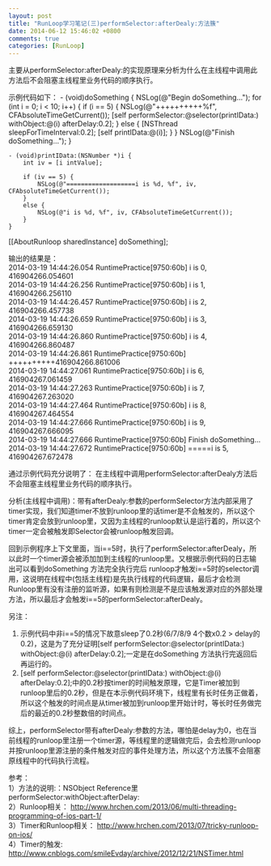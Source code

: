 ```yaml
---
layout: post
title: "RunLoop学习笔记(三)performSelector:afterDealy:方法簇"
date: 2014-06-12 15:46:02 +0800
comments: true
categories: [RunLoop]
---
```


<!--more-->

主要从performSelector:afterDealy:的实现原理来分析为什么在主线程中调用此方法后不会阻塞主线程里业务代码的顺序执行。

示例代码如下：
	- (void)doSomething {
	    NSLog(@"Begin doSomething...");
	    for (int i = 0; i < 10; i++) {
	        if (i == 5) {
	            NSLog(@"++++++++++%f", CFAbsoluteTimeGetCurrent());
	            [self performSelector:@selector(printIData:) withObject:@(i) afterDelay:0.2];
	        }
	        else {
	            [NSThread sleepForTimeInterval:0.2];
	            [self printIData:@(i)];
	        }
	    }
	    NSLog(@"Finish doSomething...");
	}

	- (void)printIData:(NSNumber *)i {
	    int iv = [i intValue];
   
	    if (iv == 5) {
	        NSLog(@"===================i is %d, %f", iv, CFAbsoluteTimeGetCurrent());
	    }
	    else {
	        NSLog(@"i is %d, %f", iv, CFAbsoluteTimeGetCurrent());
	    }
	}

[[AboutRunloop sharedInstance] doSomething];

输出的结果是：<br/>
2014-03-19 14:44:26.054 RuntimePractice[9750:60b] i is 0, 416904266.054601<br/>
2014-03-19 14:44:26.256 RuntimePractice[9750:60b] i is 1, 416904266.256110<br/>
2014-03-19 14:44:26.457 RuntimePractice[9750:60b] i is 2, 416904266.457738<br/>
2014-03-19 14:44:26.659 RuntimePractice[9750:60b] i is 3, 416904266.659130<br/>
2014-03-19 14:44:26.860 RuntimePractice[9750:60b] i is 4, 416904266.860487<br/>
2014-03-19 14:44:26.861 RuntimePractice[9750:60b] ++++++++++416904266.861006<br/>
2014-03-19 14:44:27.061 RuntimePractice[9750:60b] i is 6, 416904267.061459<br/>
2014-03-19 14:44:27.263 RuntimePractice[9750:60b] i is 7, 416904267.263020<br/>
2014-03-19 14:44:27.464 RuntimePractice[9750:60b] i is 8, 416904267.464554<br/>
2014-03-19 14:44:27.666 RuntimePractice[9750:60b] i is 9, 416904267.666095<br/>
2014-03-19 14:44:27.666 RuntimePractice[9750:60b] Finish doSomething...<br/>
2014-03-19 14:44:27.672 RuntimePractice[9750:60b] =====i is 5, 416904267.672478<br/>

通过示例代码充分说明了：
在主线程中调用performSelector:afterDealy方法后不会阻塞主线程里业务代码的顺序执行。

分析(主线程中调用)：带有afterDealy:参数的performSelector方法内部采用了timer实现，我们知道timer不放到runloop里的话timer是不会触发的，所以这个timer肯定会放到runloop里，又因为主线程的runloop默认是运行着的，所以这个timer一定会被触发即Selector会被runloop触发回调。

回到示例程序上下文里面，当i==5时，执行了performSelector:afterDealy，所以此时一个timer源会被添加加到主线程的runloop里。又根据示例代码的日志输出可以看到doSomething 方法完全执行完后 runloop才触发i==5时的selector调用，这说明在线程中(包括主线程)是先执行线程的代码逻辑，最后才会检测Runloop里有没有注册的监听源，如果有则检测是不是应该触发源对应的外部处理方法，所以最后才会触发i==5的performSelector:afterDealy。

另注：<br/>
1) 示例代码中非i==5的情况下故意sleep了0.2秒(6/7/8/9 4个数x0.2 > delay的0.2)，这是为了充分证明[self performSelector:@selector(printIData:) withObject:@(i) afterDelay:0.2];一定是在doSomething 方法执行完返回后再运行的。<br/>
2) [self performSelector:@selector(printIData:) withObject:@(i) afterDelay:0.2];中的0.2秒按timer的时间触发原理，它是Timer被加到runloop里后的0.2秒，但是在本示例代码环境下，线程里有长时任务正做着，所以这个触发的时间点是从timer被加到runloop里开始计时，等长时任务做完后的最近的0.2秒整数倍的时间点。

综上，performSelector带有afterDealy:参数的方法，哪怕是delay为0，也在当前线程的runloop里注册一个timer源，等线程里的逻辑做完后，会去检测runloop并按runloop里源注册的条件触发对应的事件处理方法，所以这个方法簇不会阻塞原线程中的代码执行流程。

参考：<br/>
1）方法的说明:：NSObject Reference里performSelector:withObject:afterDelay:<br/>
2）Runloop相关： http://www.hrchen.com/2013/06/multi-threading-programming-of-ios-part-1/<br/>
3）Timer和Runloop相关： http://www.hrchen.com/2013/07/tricky-runloop-on-ios/<br/>
4）Timer的触发: http://www.cnblogs.com/smileEvday/archive/2012/12/21/NSTimer.html<br/>




